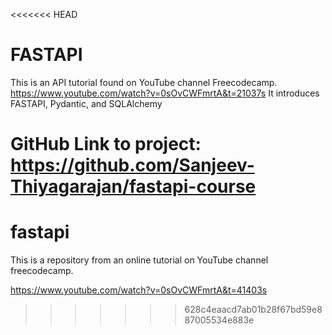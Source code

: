 <<<<<<< HEAD
# FASTAPI
This is an API tutorial found on YouTube channel Freecodecamp.  
https://www.youtube.com/watch?v=0sOvCWFmrtA&t=21037s
It introduces FASTAPI, Pydantic, and SQLAlchemy

GitHub Link to project: https://github.com/Sanjeev-Thiyagarajan/fastapi-course
=======
# fastapi
This is a repository from an online tutorial on YouTube channel freecodecamp. 

https://www.youtube.com/watch?v=0sOvCWFmrtA&t=41403s


>>>>>>> 628c4eaacd7ab01b28f67bd59e887005534e883e
